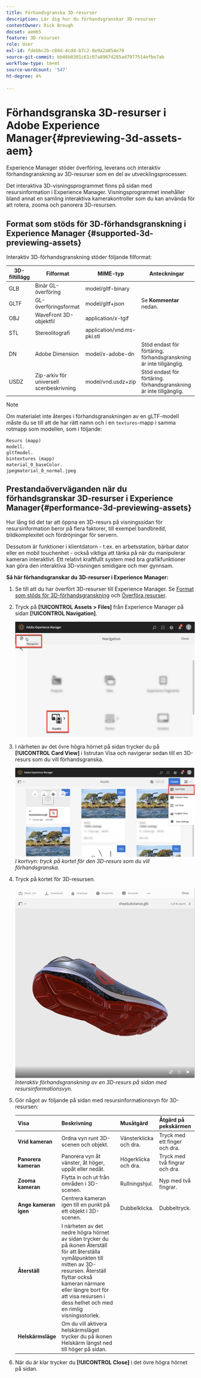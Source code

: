 ```yaml
---
title: Förhandsgranska 3D-resurser
description: Lär dig hur du förhandsgranskar 3D-resurser
contentOwner: Rick Brough
docset: aem65
feature: 3D-resurser
role: User
exl-id: fdebbc2b-c04d-4cdd-b7c2-8e9a2a854e79
source-git-commit: bb46b0301c61c07a8967d285ad7977514efbe7ab
workflow-type: tm+mt
source-wordcount: '547'
ht-degree: 4%

---
```


# Förhandsgranska 3D-resurser i Adobe Experience Manager{#previewing-3d-assets-aem}

Experience Manager stöder överföring, leverans och interaktiv förhandsgranskning av 3D-resurser som en del av utvecklingsprocessen.

Det interaktiva 3D-visningsprogrammet finns på sidan med resursinformation i Experience Manager. Visningsprogrammet innehåller bland annat en samling interaktiva kamerakontroller som du kan använda för att rotera, zooma och panorera 3D-resursen.

<!-- See also [Working with 3D assets in Dynamic Media](/help/assets/assets-3d.md). -->

## Format som stöds för 3D-förhandsgranskning i Experience Manager {#supported-3d-previewing-assets}

Interaktiv 3D-förhandsgranskning stöder följande filformat:

| 3D-filtillägg | Filformat | MIME-typ | Anteckningar |
|---|---|---|---|
| GLB | Binär GL-överföring | model/gltf-binary |  |
| GLTF | GL-överföringsformat | model/gltf+json | Se **Kommentar** nedan. |
| OBJ | WaveFront 3D-objektfil | application/x-tgif |  |
| STL | Stereolitografi | application/vnd.ms-pki.stl |  |
| DN | Adobe Dimension | model/x-adobe-dn | Stöd endast för förtäring. förhandsgranskning är inte tillgänglig. |
| USDZ | Zip-arkiv för universell scenbeskrivning | model/vnd.usdz+zip | Stöd endast för förtäring. förhandsgranskning är inte tillgänglig. |

>[!NOTE]
>
>Om materialet inte återges i förhandsgranskningen av en gLTF-modell måste du se till att de har rätt namn och i en `textures`-mapp i samma rotmapp som modellen, som i följande:

    Resurs (mapp)
    modell.
    gltfmodel.
    bintextures (mapp)
    material_0_baseColor.
    jpegmaterial_0_normal.jpeg

## Prestandaöverväganden när du förhandsgranskar 3D-resurser i Experience Manager{#performance-3d-previewing-assets}

Hur lång tid det tar att öppna en 3D-resurs på visningssidan för resursinformation beror på flera faktorer, till exempel bandbredd, bildkomplexitet och fördröjningar för servern.

Dessutom är funktioner i klientdatorn - t.ex. en arbetsstation, bärbar dator eller en mobil touchenhet - också viktiga att tänka på när du manipulerar kameran interaktivt. Ett relativt kraftfullt system med bra grafikfunktioner kan göra den interaktiva 3D-visningen smidigare och mer gynnsam.

**Så här förhandsgranskar du 3D-resurser i Experience Manager:**

1. Se till att du har överfört 3D-resurser till Experience Manager.
Se [Format som stöds för 3D-förhandsgranskning](#supported-3d-previewing-assets) och [Överföra resurser](/help/assets/manage-assets.md#uploading-assets).
1. Tryck på **[!UICONTROL Assets > Files]** från Experience Manager på sidan **[!UICONTROL Navigation]**.

   ![Navigeringssida](/help/assets/assets-dm/navigation-assets.png)

1. I närheten av det övre högra hörnet på sidan trycker du på **[!UICONTROL Card View]** i listrutan Visa och navigerar sedan till en 3D-resurs som du vill förhandsgranska.

   ![Välj 3D-kort](/help/assets/assets-dm/3d-card-select.png)
   _I kortvyn: tryck på kortet för den 3D-resurs som du vill förhandsgranska._

1. Tryck på kortet för 3D-resursen.

   ![Interaktiv förhandsvisning av 3D](/help/assets/assets-dm/3d-preview.png)
   _Interaktiv förhandsgranskning av en 3D-resurs på sidan med resursinformationsvyn._
1. Gör något av följande på sidan med resursinformationsvyn för 3D-resursen:

   | Visa | Beskrivning | Musåtgärd | Åtgärd på pekskärmen |
   | --- | --- | --- | --- |
   | **Vrid kameran** | Ordna vyn runt 3D-scenen och objekt. | Vänsterklicka och dra. | Tryck med ett finger och dra. |
   | **Panorera kameran** | Panorera vyn åt vänster, åt höger, uppåt eller nedåt. | Högerklicka och dra. | Tryck med två fingrar och dra. |
   | **Zooma kameran** | Flytta in och ut från områden i 3D-scenen. | Rullningshjul. | Nyp med två fingrar. |
   | **Ange kameran igen** | Centrera kameran igen till en punkt på ett objekt i 3D-scenen. | Dubbelklicka. | Dubbeltryck. |
   | **Återställ** | I närheten av det nedre högra hörnet av sidan trycker du på ikonen Återställ för att återställa vymålpunkten till mitten av 3D-resursen. Återställ flyttar också kameran närmare eller längre bort för att visa resursen i dess helhet och med en rimlig visningsstorlek. |  |  |
   | **Helskärmsläge** | Om du vill aktivera helskärmsläget trycker du på ikonen Helskärm längst ned till höger på sidan. |  |  |

1. När du är klar trycker du **[!UICONTROL Close]** i det övre högra hörnet på sidan.
